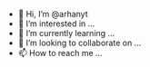 - 👋 Hi, I’m @arhanyt
- 👀 I’m interested in ...
- 🌱 I’m currently learning ...
- 💞️ I’m looking to collaborate on ...
- 📫 How to reach me ...

<!---
arhanyt/arhanyt is a ✨ special ✨ repository because its `README.md` (this file) appears on your GitHub profile.
You can click the Preview link to take a look at your changes.
--->
